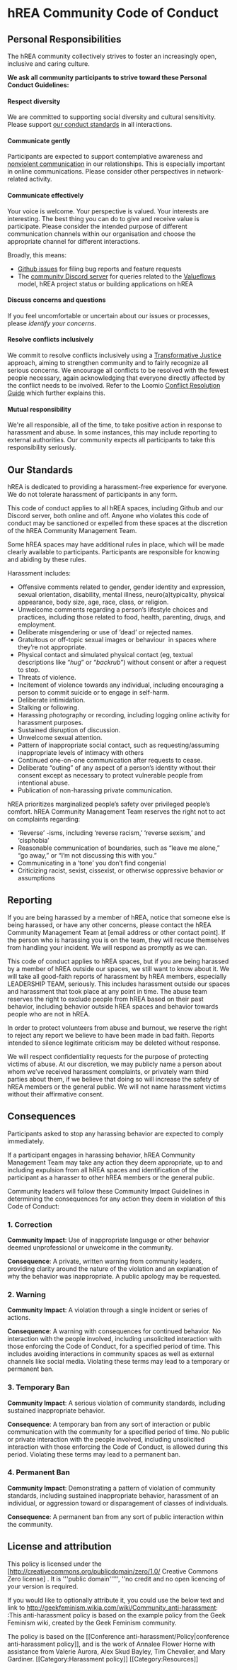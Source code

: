 # hREA Community Code of Conduct

## Personal Responsibilities

The hREA community collectively strives to foster an increasingly open, inclusive and caring culture.

**We ask all community participants to strive toward these Personal Conduct Guidelines:**

#### Respect diversity

We are committed to supporting social diversity and cultural sensitivity. Please support [our conduct standards](#our-standards) in all interactions.

#### Communicate gently

Participants are expected to support contemplative awareness and [nonviolent communication](http://www.nonviolentcommunication.com/pdf_files/4part_nvc_process.pdf) in our relationships. This is especially important in online communications. Please consider other perspectives in network-related activity.

#### Communicate effectively

Your voice is welcome. Your perspective is valued. Your interests are interesting. The best thing you can do to give and receive value is participate. Please consider the intended purpose of different communication channels within our organisation and choose the appropriate channel for different interactions.

Broadly, this means:

- [Github issues](https://github.com/h-REA/hREA/issues) for filing bug reports and feature requests
- The [community Discord server](https://discord.gg/um4UsxdFDk) for queries related to the [Valueflows](https://www.valueflo.ws/) model, hREA project status or building applications on hREA

#### Discuss concerns and questions

If you feel uncomfortable or uncertain about our issues or processes, please _identify your concerns_.

#### Resolve conflicts inclusively

We commit to resolve conflicts inclusively using a [Transformative Justice](https://commonslibrary.org/transformative-approaches-to-conflict-resolution/) approach, aiming to strengthen community and to fairly recognize all serious concerns. We encourage all conflicts to be resolved with the fewest people necessary, again acknowledging that everyone directly affected by the conflict needs to be involved. Refer to the Loomio [Conflict Resolution Guide](https://www.loomio.coop/conflict_resolution.html) which further explains this.

#### Mutual responsibility

We're all responsible, all of the time, to take positive action in response to harassment and abuse. In some instances, this may include reporting to external authorities. Our community expects all participants to take this responsibility seriously.



## Our Standards

hREA is dedicated to providing a harassment-free experience for everyone. We do not tolerate harassment of participants in any form.

This code of conduct applies to all hREA spaces, including Github and our Discord server, both online and off. Anyone who violates this code of conduct may be sanctioned or expelled from these spaces at the discretion of the hREA Community Management Team.

Some hREA spaces may have additional rules in place, which will be made clearly available to participants. Participants are responsible for knowing and abiding by these rules.

Harassment includes:

- Offensive comments related to gender, gender identity and expression, sexual orientation, disability, mental illness, neuro(a)typicality, physical appearance, body size, age, race, class, or religion.
- Unwelcome comments regarding a person’s lifestyle choices and practices, including those related to food, health, parenting, drugs, and employment.
- Deliberate misgendering or use of ‘dead’ or rejected names.
- Gratuitous or off-topic sexual images or behaviour  in spaces where they’re not appropriate.
- Physical contact and simulated physical contact (eg, textual descriptions like “*hug*” or “*backrub*”) without consent or after a request to stop.
- Threats of violence.
- Incitement of violence towards any individual, including encouraging a person to commit suicide or to engage in self-harm.
- Deliberate intimidation.
- Stalking or following.
- Harassing photography or recording, including logging online activity for harassment purposes.
- Sustained disruption of discussion.
- Unwelcome sexual attention.
- Pattern of inappropriate social contact, such as requesting/assuming inappropriate levels of intimacy with others
- Continued one-on-one communication after requests to cease.
- Deliberate “outing” of any aspect of a person’s identity without their consent except as necessary to protect vulnerable people from intentional abuse.
- Publication of non-harassing private communication.

hREA prioritizes marginalized people’s safety over privileged people’s comfort. hREA Community Management Team reserves the right not to act on complaints regarding:

- ‘Reverse’ -isms, including ‘reverse racism,’ ‘reverse sexism,’ and ‘cisphobia’
- Reasonable communication of boundaries, such as “leave me alone,” “go away,” or “I’m not discussing this with you.”
- Communicating in a ‘tone’ you don’t find congenial
- Criticizing racist, sexist, cissexist, or otherwise oppressive behavior or assumptions

## Reporting

If you are being harassed by a member of hREA, notice that someone else is being harassed, or have any other concerns, please contact the hREA Community Management Team at [email address or other contact point]. If the person who is harassing you is on the team, they will recuse themselves from handling your incident. We will respond as promptly as we can.

This code of conduct applies to hREA spaces, but if you are being harassed by a member of hREA outside our spaces, we still want to know about it. We will take all good-faith reports of harassment by hREA members, especially LEADERSHIP TEAM, seriously. This includes harassment outside our spaces and harassment that took place at any point in time. The abuse team reserves the right to exclude people from hREA based on their past behavior, including behavior outside hREA spaces and behavior towards people who are not in hREA.

In order to protect volunteers from abuse and burnout, we reserve the right to reject any report we believe to have been made in bad faith. Reports intended to silence legitimate criticism may be deleted without response.

We will respect confidentiality requests for the purpose of protecting victims of abuse. At our discretion, we may publicly name a person about whom we’ve received harassment complaints, or privately warn third parties about them, if we believe that doing so will increase the safety of hREA members or the general public. We will not name harassment victims without their affirmative consent.

## Consequences

Participants asked to stop any harassing behavior are expected to comply immediately.

If a participant engages in harassing behavior, hREA Community Management Team may take any action they deem appropriate, up to and including expulsion from all hREA spaces and identification of the participant as a harasser to other hREA members or the general public.

Community leaders will follow these Community Impact Guidelines in determining
the consequences for any action they deem in violation of this Code of Conduct:

### 1. Correction

**Community Impact**: Use of inappropriate language or other behavior deemed
unprofessional or unwelcome in the community.

**Consequence**: A private, written warning from community leaders, providing
clarity around the nature of the violation and an explanation of why the
behavior was inappropriate. A public apology may be requested.

### 2. Warning

**Community Impact**: A violation through a single incident or series of
actions.

**Consequence**: A warning with consequences for continued behavior. No
interaction with the people involved, including unsolicited interaction with
those enforcing the Code of Conduct, for a specified period of time. This
includes avoiding interactions in community spaces as well as external channels
like social media. Violating these terms may lead to a temporary or permanent
ban.

### 3. Temporary Ban

**Community Impact**: A serious violation of community standards, including
sustained inappropriate behavior.

**Consequence**: A temporary ban from any sort of interaction or public
communication with the community for a specified period of time. No public or
private interaction with the people involved, including unsolicited interaction
with those enforcing the Code of Conduct, is allowed during this period.
Violating these terms may lead to a permanent ban.

### 4. Permanent Ban

**Community Impact**: Demonstrating a pattern of violation of community
standards, including sustained inappropriate behavior, harassment of an
individual, or aggression toward or disparagement of classes of individuals.

**Consequence**: A permanent ban from any sort of public interaction within the
community.

## License and attribution

This policy is licensed under the [http://creativecommons.org/publicdomain/zero/1.0/ Creative Commons Zero license] . It is '''public domain''''', ''no credit and no open licencing of your version is required.

If you would like to optionally attribute it, you could use the below text and link to http://geekfeminism.wikia.com/wiki/Community_anti-harassment:
:This anti-harassment policy is based on the example policy from the Geek Feminism wiki, created by the Geek Feminism community.

The policy is based on the [[Conference anti-harassment/Policy|conference anti-harassment policy]], and is the work of Annalee Flower Horne with assistance from Valerie Aurora, Alex Skud Bayley, Tim Chevalier, and Mary Gardiner.
[[Category:Harassment policy]]
[[Category:Resources]]
